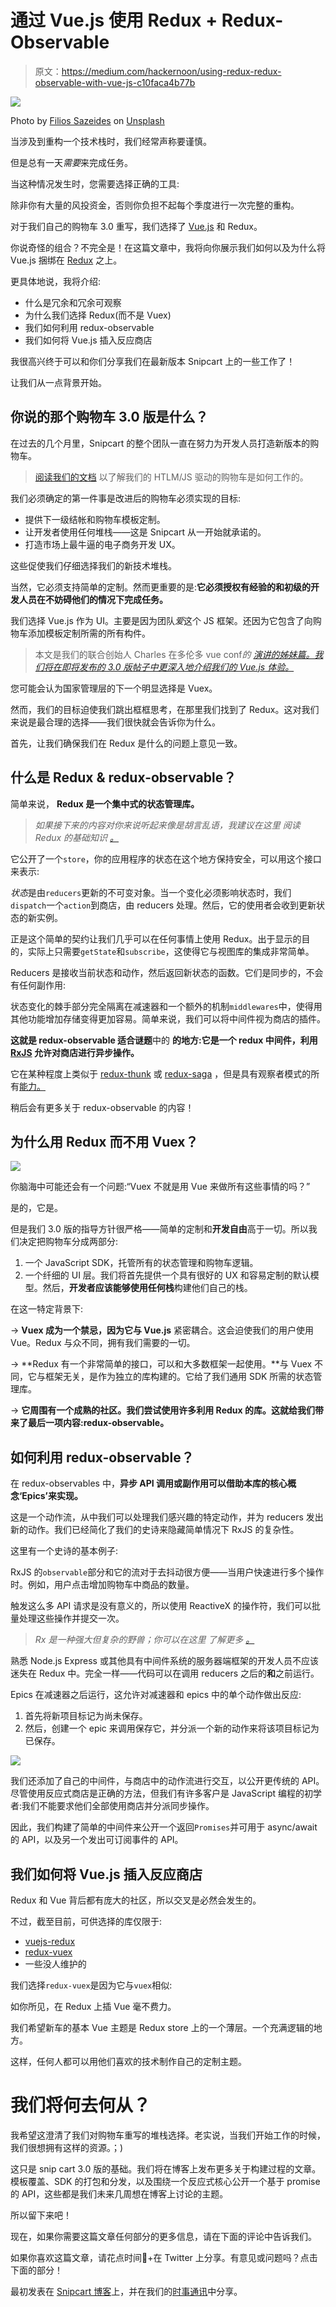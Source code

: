 # 通过 Vue.js 使用 Redux + Redux-Observable

> 原文：<https://medium.com/hackernoon/using-redux-redux-observable-with-vue-js-c10faca4b77b>

![](img/a87cf0adfee1ba0ec2a086c5583f22bd.png)

Photo by [Filios Sazeides](https://unsplash.com/photos/FS3rUiCjJjY?utm_source=unsplash&utm_medium=referral&utm_content=creditCopyText) on [Unsplash](https://unsplash.com/search/photos/binoculars?utm_source=unsplash&utm_medium=referral&utm_content=creditCopyText)

当涉及到重构一个技术栈时，我们经常声称要谨慎。

但是总有一天*需要*来完成任务。

当这种情况发生时，您需要选择正确的工具:

除非你有大量的风投资金，否则你负担不起每个季度进行一次完整的重构。

对于我们自己的购物车 3.0 重写，我们选择了 [Vue.js](https://snipcart.com/blog/progressive-migration-backbone-vuejs-refactoring) 和 Redux。

你说奇怪的组合？不完全是！在这篇文章中，我将向你展示我们如何以及为什么将 Vue.js 捆绑在 [Redux](https://redux.js.org/) 之上。

更具体地说，我将介绍:

*   什么是冗余和冗余可观察
*   为什么我们选择 Redux(而不是 Vuex)
*   我们如何利用 redux-observable
*   我们如何将 Vue.js 插入反应商店

我很高兴终于可以和你们分享我们在最新版本 Snipcart 上的一些工作了！

让我们从一点背景开始。

## 你说的那个购物车 3.0 版是什么？

在过去的几个月里，Snipcart 的整个团队一直在努力为开发人员打造新版本的购物车。

> [阅读我们的文档](https://docs.snipcart.com/getting-started/installation) 以了解我们的 HTLM/JS 驱动的购物车是如何工作的。

我们必须确定的第一件事是改进后的购物车必须实现的目标:

*   提供下一级结帐和购物车模板定制。
*   让开发者使用任何堆栈——这是 Snipcart 从一开始就承诺的。
*   打造市场上最牛逼的电子商务开发 UX。

这些促使我们仔细选择我们的新技术堆栈。

当然，它必须支持简单的定制。然而更重要的是:**它必须授权有经验的和初级的开发人员在不妨碍他们的情况下完成任务。**

我们选择 Vue.js 作为 UI。主要是因为团队*爱*这个 JS 框架。还因为它包含了向购物车添加模板定制所需的所有构件。

> 本文是我们的联合创始人 Charles 在多伦多 vue conf*的* [*演讲的姊妹篇。我们将在即将发布的 3.0 版帖子中更深入地介绍我们的 Vue.js 体验。*](https://vuetoronto.com/)

您可能会认为国家管理层的下一个明显选择是 Vuex。

然而，我们的目标迫使我们跳出框框思考，在那里我们找到了 Redux。这对我们来说是最合理的选择——我们很快就会告诉你为什么。

首先，让我们确保我们在 Redux 是什么的问题上意见一致。

## 什么是 Redux & redux-observable？

简单来说， **Redux 是一个集中式的状态管理库。**

> *如果接下来的内容对你来说听起来像是胡言乱语，我建议在这里* *阅读 Redux 的基础知识* [*。*](https://medium.freecodecamp.org/understanding-redux-the-worlds-easiest-guide-to-beginning-redux-c695f45546f6)

它公开了一个`store`，你的应用程序的状态在这个地方保持安全，可以用这个接口来表示:

*状态*是由`reducers`更新的不可变对象。当一个变化必须影响状态时，我们`dispatch`一个`action`到商店，由 reducers 处理。然后，它的使用者会收到更新状态的新实例。

正是这个简单的契约让我们几乎可以在任何事情上使用 Redux。出于显示的目的，实际上只需要`getState`和`subscribe`，这使得它与视图库的集成非常简单。

Reducers 是接收当前状态和动作，然后返回新状态的函数。它们是同步的，不会有任何副作用:

状态变化的棘手部分完全隔离在减速器和一个额外的机制`middlewares`中，使得用其他功能增加存储变得更加容易。简单来说，我们可以将中间件视为商店的插件。

**这就是 redux-observable 适合谜题**中的 **的地方:它是一个 redux 中间件，利用 [RxJS](http://reactivex.io/rxjs) 允许对商店进行异步操作。**

它在某种程度上类似于 [redux-thunk](https://github.com/reduxjs/redux-thunk) 或 [redux-saga](https://redux-saga.js.org/) ，但是具有观察者模式的所有[能力。](http://reactivex.io/)

稍后会有更多关于 redux-observable 的内容！

## 为什么用 Redux 而不用 Vuex？

![](img/8efb9bf1162ff6cd9dbc17feb6de1b14.png)

你脑海中可能还会有一个问题:“Vuex 不就是用 Vue 来做所有这些事情的吗？”

是的，它是。

但是我们 3.0 版的指导方针很严格——简单的定制和**开发自由**高于一切。所以我们决定把购物车分成两部分:

1.  一个 JavaScript SDK，托管所有的状态管理和购物车逻辑。
2.  一个纤细的 UI 层。我们将首先提供一个具有很好的 UX 和容易定制的默认模型。然后，**开发者应该能够使用任何栈**构建他们自己的栈。

在这一特定背景下:

→ **Vuex 成为一个禁忌，因为它与 Vue.js** 紧密耦合。这会迫使我们的用户使用 Vue。Redux 与众不同，拥有我们需要的一切。

→ **Redux 有一个非常简单的接口，可以和大多数框架一起使用。**与 Vuex 不同，它与框架无关，是作为独立的库构建的。它给了我们通用 SDK 所需的状态管理库。

→ **它周围有一个成熟的社区。我们尝试使用许多利用 Redux 的库。这就给我们带来了最后一项内容:redux-observable。**

## 如何利用 redux-observable？

在 redux-observables 中，**异步 API 调用或副作用可以借助本库的核心概念‘Epics’来实现。**

这是一个动作流，从中我们可以处理我们感兴趣的特定动作，并为 reducers 发出新的动作。我们已经简化了我们的史诗来隐藏简单情况下 RxJS 的复杂性。

这里有一个史诗的基本例子:

RxJS 的`observable`部分和它的流对于去抖动很方便——当用户快速进行多个操作时。例如，用户点击增加购物车中商品的数量。

触发这么多 API 请求是没有意义的，所以使用 ReactiveX 的操作符，我们可以批量处理这些操作并提交一次。

> *Rx 是一种强大但复杂的野兽；你可以在这里* *了解更多* [*。*](http://reactivex.io/)

熟悉 Node.js Express 或其他具有中间件系统的服务器端框架的开发人员不应该迷失在 Redux 中。完全一样——代码可以在调用 reducers 之后的**和**之前运行。

Epics 在减速器之后运行，这允许对减速器和 epics 中的单个动作做出反应:

1.  首先将新项目标记为尚未保存。
2.  然后，创建一个 epic 来调用保存它，并分派一个新的动作来将该项目标记为已保存。

![](img/6ea7e2f2c9f3631b2f5d0fefb850b4cd.png)

我们还添加了自己的中间件，与商店中的动作流进行交互，以公开更传统的 API。尽管使用反应式商店是正确的方法，但我们有许多客户是 JavaScript 编程的初学者:我们不能要求他们全部使用商店并分派同步操作。

因此，我们构建了简单的中间件来公开一个返回`Promises`并可用于 async/await 的 API，以及另一个发出可订阅事件的 API。

## 我们如何将 Vue.js 插入反应商店

Redux 和 Vue 背后都有庞大的社区，所以交叉是必然会发生的。

不过，截至目前，可供选择的库仅限于:

*   [vuejs-redux](https://github.com/titouancreach/vuejs-redux)
*   [redux-vuex](https://github.com/alexander-heimbuch/redux-vuex)
*   一些没人维护的

我们选择`redux-vuex`是因为它与`vuex`相似:

如你所见，在 Redux 上插 Vue 毫不费力。

我们希望新车的基本 Vue 主题是 Redux store 上的一个薄层。一个充满逻辑的地方。

这样，任何人都可以用他们喜欢的技术制作自己的定制主题。

# 我们将何去何从？

我希望这澄清了我们对购物车重写的堆栈选择。老实说，当我们开始工作的时候，我们很想拥有这样的资源。；)

这只是 snip cart 3.0 版的基础。我们将在博客上发布更多关于构建过程的文章。模板覆盖、SDK 的打包和分发，以及围绕一个反应式核心公开一个基于 promise 的 API，这些都是我们未来几周想在博客上讨论的主题。

所以留下来吧！

现在，如果你需要这篇文章任何部分的更多信息，请在下面的评论中告诉我们。

如果你喜欢这篇文章，请花点时间👏+在 Twitter 上分享。有意见或问题吗？点击下面的部分！

最初发表在 [Snipcart 博客](https://snipcart.com/blog/redux-vue)上，并在我们的[时事通讯](http://snipcart.us5.list-manage2.com/subscribe?u=c019ca88eb8179b7ffc41b12c&id=3e16e05ea2)中分享。